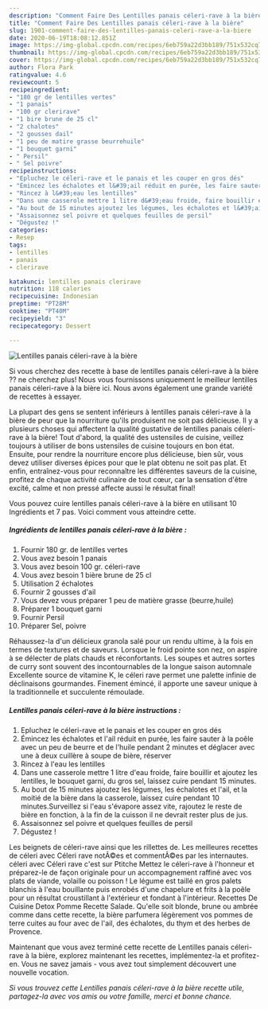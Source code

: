 ```yaml
---
description: "Comment Faire Des Lentilles panais céleri-rave à la bière"
title: "Comment Faire Des Lentilles panais céleri-rave à la bière"
slug: 1901-comment-faire-des-lentilles-panais-celeri-rave-a-la-biere
date: 2020-06-19T18:08:12.851Z
image: https://img-global.cpcdn.com/recipes/6eb759a22d3bb189/751x532cq70/lentilles-panais-celeri-rave-a-la-biere-photo-principale-de-la-recette.jpg
thumbnail: https://img-global.cpcdn.com/recipes/6eb759a22d3bb189/751x532cq70/lentilles-panais-celeri-rave-a-la-biere-photo-principale-de-la-recette.jpg
cover: https://img-global.cpcdn.com/recipes/6eb759a22d3bb189/751x532cq70/lentilles-panais-celeri-rave-a-la-biere-photo-principale-de-la-recette.jpg
author: Flora Park
ratingvalue: 4.6
reviewcount: 5
recipeingredient:
- "180 gr de lentilles vertes"
- "1 panais"
- "100 gr clerirave"
- "1 bire brune de 25 cl"
- "2 chalotes"
- "2 gousses dail"
- "1 peu de matire grasse beurrehuile"
- "1 bouquet garni"
- " Persil"
- " Sel poivre"
recipeinstructions:
- "Epluchez le céleri-rave et le panais et les couper en gros dés"
- "Émincez les échalotes et l&#39;ail réduit en purée, les faire sauter à la poêle avec un peu de beurre et de l&#39;huile pendant 2 minutes et déglacer avec une à deux cuillère à soupe de bière, réserver"
- "Rincez à l&#39;eau les lentilles"
- "Dans une casserole mettre 1 litre d&#39;eau froide, faire bouillir et ajoutez les lentilles, le bouquet garni, du gros sel, laissez cuire pendant 15 minutes."
- "Au bout de 15 minutes ajoutez les légumes, les échalotes et l&#39;ail, et la moitié de la bière dans la casserole, laissez cuire pendant 10 minutes.Surveillez si l&#39;eau s&#39;évapore assez vite, rajoutez le reste de bière en fonction, à la fin de la cuisson il ne devrait rester plus de jus."
- "Assaisonnez sel poivre et quelques feuilles de persil"
- "Dégustez !"
categories:
- Resep
tags:
- lentilles
- panais
- clerirave

katakunci: lentilles panais clerirave 
nutrition: 118 calories
recipecuisine: Indonesian
preptime: "PT28M"
cooktime: "PT40M"
recipeyield: "3"
recipecategory: Dessert

---
```



![Lentilles panais céleri-rave à la bière](https://img-global.cpcdn.com/recipes/6eb759a22d3bb189/751x532cq70/lentilles-panais-celeri-rave-a-la-biere-photo-principale-de-la-recette.jpg)

Si vous cherchez des recette à base de lentilles panais céleri-rave à la bière ?? ne cherchez plus! Nous vous fournissons uniquement le meilleur lentilles panais céleri-rave à la bière ici. Nous avons également une grande variété de recettes à essayer.

La plupart des gens se sentent inférieurs à lentilles panais céleri-rave à la bière de peur que la nourriture qu'ils produisent ne soit pas délicieuse. Il y a plusieurs choses qui affectent la qualité gustative de lentilles panais céleri-rave à la bière! Tout d'abord, la qualité des ustensiles de cuisine, veillez toujours à utiliser de bons ustensiles de cuisine toujours en bon état. Ensuite, pour rendre la nourriture encore plus délicieuse, bien sûr, vous devez utiliser diverses épices pour que le plat obtenu ne soit pas plat. Et enfin, entraînez-vous pour reconnaître les différentes saveurs de la cuisine, profitez de chaque activité culinaire de tout cœur, car la sensation d'être excité, calme et non pressé affecte aussi le résultat final!

<!--inarticleads1-->

Vous pouvez cuire lentilles panais céleri-rave à la bière en utilisant 10 Ingrédients et 7 pas. Voici comment vous atteindre cette.

##### Ingrédients de lentilles panais céleri-rave à la bière :

1. Fournir 180 gr. de lentilles vertes
1. Vous avez besoin 1 panais
1. Vous avez besoin 100 gr. céleri-rave
1. Vous avez besoin 1 bière brune de 25 cl
1. Utilisation 2 échalotes
1. Fournir 2 gousses d&#39;ail
1. Vous devez vous préparer 1 peu de matière grasse (beurre,huile)
1. Préparer 1 bouquet garni
1. Fournir  Persil
1. Préparer  Sel, poivre


Réhaussez-la d&#39;un délicieux granola salé pour un rendu ultime, à la fois en termes de textures et de saveurs. Lorsque le froid pointe son nez, on aspire à se délecter de plats chauds et réconfortants. Les soupes et autres sortes de curry sont souvent des incontournables de la longue saison automnale Excellente source de vitamine K, le céleri rave permet une palette infinie de déclinaisons gourmandes. Finement émincé, il apporte une saveur unique à la traditionnelle et succulente rémoulade. 

<!--inarticleads2-->

##### Lentilles panais céleri-rave à la bière instructions :

1. Epluchez le céleri-rave et le panais et les couper en gros dés
1. Émincez les échalotes et l&#39;ail réduit en purée, les faire sauter à la poêle avec un peu de beurre et de l&#39;huile pendant 2 minutes et déglacer avec une à deux cuillère à soupe de bière, réserver
1. Rincez à l&#39;eau les lentilles
1. Dans une casserole mettre 1 litre d&#39;eau froide, faire bouillir et ajoutez les lentilles, le bouquet garni, du gros sel, laissez cuire pendant 15 minutes.
1. Au bout de 15 minutes ajoutez les légumes, les échalotes et l&#39;ail, et la moitié de la bière dans la casserole, laissez cuire pendant 10 minutes.Surveillez si l&#39;eau s&#39;évapore assez vite, rajoutez le reste de bière en fonction, à la fin de la cuisson il ne devrait rester plus de jus.
1. Assaisonnez sel poivre et quelques feuilles de persil
1. Dégustez !


Les beignets de céleri-rave ainsi que les rillettes de. Les meilleures recettes de céleri avec Céleri rave notÃ©es et commentÃ©es par les internautes. céleri avec Céleri rave c&#39;est sur Ptitche Mettez le céleri-rave à l&#39;honneur et préparez-le de façon originale pour un accompagnement raffiné avec vos plats de viande, volaille ou poisson ! Le légume est taillé en gros palets blanchis à l&#39;eau bouillante puis enrobés d&#39;une chapelure et frits à la poêle pour un résultat croustillant à l&#39;extérieur et fondant à l&#39;intérieur. Recettes De Cuisine Detox Pomme Recette Salade. Qu&#39;elle soit blonde, brune ou ambrée comme dans cette recette, la bière parfumera légèrement vos pommes de terre cuites au four avec de l&#39;ail, des échalotes, du thym et des herbes de Provence. 

<!--inarticleads1-->

<p>
Maintenant que vous avez terminé cette recette de Lentilles panais céleri-rave à la bière, explorez maintenant les recettes, implémentez-la et profitez-en. Vous ne savez jamais - vous avez tout simplement découvert une nouvelle vocation.
</p>

<p>
<i>Si vous trouvez cette Lentilles panais céleri-rave à la bière recette utile, partagez-la avec vos amis ou votre famille, merci et bonne chance.</i>
</p>

